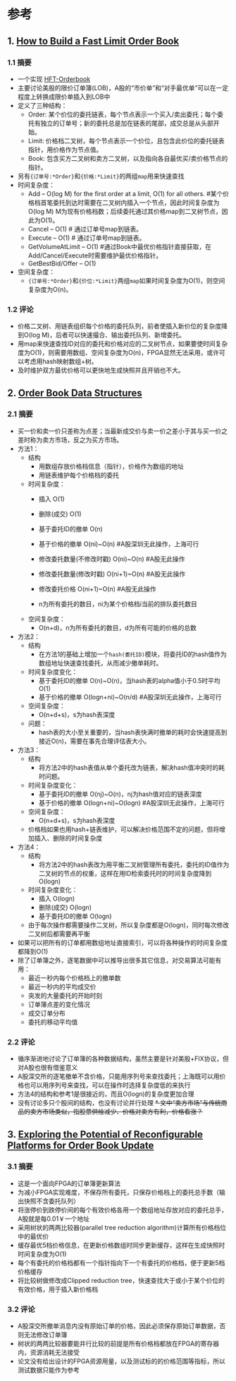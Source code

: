 # 参考

## 1. [How to Build a Fast Limit Order Book](/doc/ref_paper/howtohft_howtobuildafastlimitorderbook.pdf)

### 1.1 摘要

* 一个实现 [HFT-Orderbook](https://github.com/Crypto-toolbox/HFT-Orderbook)
* 主要讨论美股的限价订单簿(LOB)，A股的“市价单”和“对手最优单”可以在一定程度上转换成限价单插入到LOB中
* 定义了三种结构：
  * Order: 某个价位的委托链表，每个节点表示一个买入/卖出委托；每个委托有独立的订单号；新的委托总是加在链表的尾部，成交总是从头部开始。
  * Limit: 价格档二叉树，每个节点表示一个价位，且包含此价位的委托链表指针，用价格作为节点值。
  * Book: 包含买方二叉树和卖方二叉树，以及指向各自最优买/卖价格节点的指针。
* 另有```{订单号:*Order}```和```{价格:*Limit}```的两组```map```用来快速查找
* 时间复杂度：
  * Add – O(log M) for the first order at a limit, O(1) for all others. #某个价格档首笔委托到达时需要在二叉树内插入一个节点，因此时间复杂度为O(log M) M为现有价格档数；后续委托通过其价格map到二叉树节点，因此为O(1)。
  * Cancel – O(1) # 通过订单号map到链表。
  * Execute – O(1)    # 通过订单号map到链表。
  * GetVolumeAtLimit – O(1)   #通过Book中最优价格指针直接获取，在Add/Cancel/Execute时需要维护最优价格指针。
  * GetBestBid/Offer – O(1)
* 空间复杂度：
  * ```{订单号:*Order}```和```{价位:*Limit}```两组```map```如果时间复杂度为O(1)，则空间复杂度为O(n)。

### 1.2 评论

* 价格二叉树、用链表组织每个价格的委托队列，前者使插入新价位的复杂度降到O(log M)，后者可以快速撮合、输出委托队列、新增委托。
* 用map来快速查找ID对应的委托和价格对应的二叉树节点，如果要使时间复杂度为O(1)，则需要用数组、空间复杂度为O(n)，FPGA显然无法采用，或许可以考虑用hash映射数组+树。
* 及时维护双方最优价格可以更快地生成快照并且开销也不大。

## 2. [Order Book Data Structures](/doc/ref_paper/OrderBookDataStructures.pdf)

### 2.1 摘要

* 买一价和卖一价只差称为点差；当最新成交价与卖一价之差小于其与买一价之差时称为卖方市场，反之为买方市场。
* 方法1：
  * 结构
    * 用数组存放价格档信息（指针），价格作为数组的地址
    * 用链表维护每个价格档的委托
  * 时间复杂度：
    * 插入 O(1)
    * 删除(成交) O(1)
    * 基于委托ID的撤单 O(n)
    * 基于价格的撤单 O(ni)~O(n)  #A股深圳无此操作，上海可行
    * 修改委托数量(不修改时戳) O(ni)~O(n)    #A股无此操作
    * 修改委托数量(修改时戳) O(ni+1)~O(n)  #A股无此操作
    * 修改委托价格 O(ni+1)~O(n)  #A股无此操作

    * n为所有委托的数目，ni为某个价格档i当前的排队委托数目
  * 空间复杂度：
    * O(n+d)，n为所有委托的数目，d为所有可能的价格的总数
* 方法2：
  * 结构
    * 在方法1的基础上增加一个```hash(委托ID)```模块，将委托ID的hash值作为数组地址快速查找委托，从而减少撤单耗时。
  * 时间复杂度变化：
    * 基于委托ID的撤单 O(n)~O(n)，当hash表的alpha值小于0.5时平均O(1)
    * 基于价格的撤单 O(logn+ni)~O(n/d)  #A股深圳无此操作，上海可行
  * 空间复杂度：
    * O(n+d+s)，s为hash表深度
  * 问题：
    * hash表的大小至关重要的，当hash表快满时撤单的耗时会快速提高到接近O(n)，需要在事先合理评估表大小。
* 方法3：
  * 结构
    * 将方法2中的hash表值从单个委托改为链表，解决hash值冲突时的耗时问题。
  * 时间复杂度变化：
    * 基于委托ID的撤单 O(nj)~O(n)，nj为hash值对应的链表深度
    * 基于价格的撤单 O(logn+ni)~O(logn)  #A股深圳无此操作，上海可行
  * 空间复杂度：
    * O(n+d+s)，s为hash表深度
  * 价格档如果也用hash+链表维护，可以解决价格范围不定的问题，但将增加插入、删除的时间复杂度
* 方法4：
  * 结构
    * 将方法2中的hash表改为用平衡二叉树管理所有委托，委托的ID值作为二叉树的节点的权重，这样在用ID检索委托时的时间复杂度降到O(logn)
  * 时间复杂度变化：
    * 插入 O(logn)
    * 删除(成交) O(logn)
    * 基于委托ID的撤单 O(logn)
  * 由于每次操作都需要操作二叉树，所以复杂度都是O(logn)，同时每次修改二叉树后都需要再平衡
* 如果可以把所有的订单都用数组地址直接索引，可以将各种操作的时间复杂度都降到O(1)
* 除了订单簿之外，逐笔数据中可以推导出很多其它信息，对交易算法可能有用：
  * 最近一秒内每个价格档上的撤单数
  * 最近一秒内的平均成交价
  * 突发的大量委托的开始时刻
  * 订单簿点差的变化情况
  * 成交订单分布
  * 委托的移动平均值

### 2.2 评论

* 循序渐进地讨论了订单簿的各种数据结构，虽然主要是针对美股+FIX协议，但对A股也很有借鉴意义
* A股深交所的逐笔撤单不含价格，只能用序列号来查找委托；上海既可以用价格也可以用序列号来查找，可以在操作时选择复杂度低的来执行
* 方法4的结构和参考1是很接近的，而且O(logn)的复杂度更加合理
* 没有讨论多只个股间的结构，也没有讨论并行处理
~~* 文中“卖方市场”与传统商品的卖方市场类似，指股票供给减少、价格对卖方有利，价格看涨？~~

## 3. [Exploring the Potential of Reconfigurable Platforms for Order Book Update](/doc/ref_paper/ExploringthePotentialofReconfigurablePlatformsforOrderBookUpdate.pdf)

### 3.1 摘要

* 这是一个面向FPGA的订单簿更新算法
* 为减小FPGA实现难度，不保存所有委托，只保存价格档上的委托总手数（输出快照不含委托队列）
* 将涨停价到跌停价间的每个有效价格各用一个数组地址存放对应的委托总手，A股就是每0.01￥一个地址
* 采用树状的两两比较器(parallel tree reduction algorithm)计算所有价格档位中的最优价
* 缓存最优5档价格信息，在更新价格数组时同步更新缓存，这样在生成快照时时间复杂度为O(1)
* 每个有委托的价格档都有一个指针指向下一个有委托的价格档，便于更新5档价格缓存
* 将比较树做修改成Clipped reduction tree，快速查找大于或小于某个价位的有效价格，用于插入新价格档

### 3.2 评论

* A股深交所撤单消息内没有原始订单的价格，因此必须保存原始订单数据，否则无法修改订单簿
* 树状的两两比较器要能并行比较的前提是所有价格档都放在FPGA的寄存器内，资源消耗无法接受
* 论文没有给出设计的FPGA资源用量，以及测试标的的价格范围等指标，所以测试数据只能作为参考
